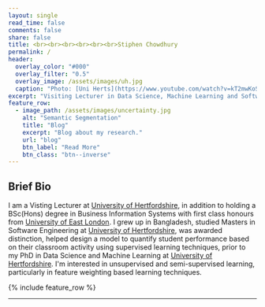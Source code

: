 ```yaml
---
layout: single
read_time: false
comments: false
share: false
title: <br><br><br><br><br><br>Stiphen Chowdhury
permalink: /
header:
  overlay_color: "#000"
  overlay_filter: "0.5"
  overlay_image: /assets/images/uh.jpg
  caption: "Photo: [Uni Herts](https://www.youtube.com/watch?v=kT2mwKoSPv0)"
excerpt: "Visiting Lecturer in Data Science, Machine Learning and Software Engineering at the University of Hertfordshire<br><br>"
feature_row:
  - image_path: /assets/images/uncertainty.jpg
    alt: "Semantic Segmentation"
    title: "Blog"
    excerpt: "Blog about my research."
    url: "blog"
    btn_label: "Read More"
    btn_class: "btn--inverse"  
---
```


## Brief Bio

I am a Visting Lecturer at [University of Hertfordshire](https://www.herts.ac.uk/), in addition to holding a BSc(Hons) degree in Business Information Systems with first class honours from [University of East London](https://www.uel.ac.uk/). I grew up in Bangladesh, studied Masters in Software Engineering at [University of Hertfordshire](https://www.herts.ac.uk/), was awarded distinction, helped design a model to quantify student performance based on their classroom activity using supervised learning techniques, prior to my PhD in Data Science and Machine Learning at [University of Hertfordshire](https://www.herts.ac.uk/). I'm interested in unsupervised and semi-supervised learning, particularly in feature weighting based learning techniques.

<div id='featured'></div>

{% include feature_row %}

---